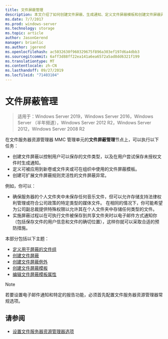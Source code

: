 ```yaml
---
title: 文件屏蔽管理
description: 本文介绍了如何创建文件屏蔽、生成通知、定义文件屏蔽模板和创建文件屏蔽异常
ms.date: 7/7/2017
ms.prod: windows-server
ms.technology: storage
ms.topic: article
author: JasonGerend
manager: brianlic
ms.author: jgerend
ms.openlocfilehash: ac5032630f960329675f896a303ef197d6a4dbb3
ms.sourcegitcommit: 6aff3d88ff22ea141a6ea6572a5ad8dd6321f199
ms.translationtype: MT
ms.contentlocale: zh-CN
ms.lasthandoff: 09/27/2019
ms.locfileid: "71403104"
---
```

# <a name="file-screening-management"></a>文件屏蔽管理

> 适用于：Windows Server 2019，Windows Server 2016，Windows Server （半年频道），Windows Server 2012 R2，Windows Server 2012，Windows Server 2008 R2

在文件服务器资源管理器 MMC 管理单元的**文件屏蔽管理**节点上，可以执行以下任务：

-   创建文件屏蔽以控制用户可以保存的文件类型，以及在用户尝试保存未授权文件时生成通知。
-   定义可被应用到新卷或文件夹或可在组织中使用的文件屏蔽模板。
-   创建可扩展文件屏蔽规则灵活性的文件屏蔽异常。

例如，你可以：

-   确保服务器的个人文件夹中未保存任何音乐文件，但可以允许存储支持法律权利管理或符合公司政策的特定类型的媒体文件。 在相同的情况下，你可能希望为公司副总裁提供特殊权限以允许其在个人文件夹中存储任何类型的文件。
-   实施屏蔽过程以在可执行文件被保存到共享文件夹时以电子邮件方式通知你（包括保存文件的用户信息和文件的确切位置），这样你就可以采取合适的预防措施。

本部分包括以下主题：

-   [定义用于屏蔽的文件组](define-file-groups-for-screening.md)
-   [创建文件屏蔽](create-file-screen.md)
-   [创建文件屏蔽例外](create-file-screen-exception.md)
-   [创建文件屏蔽模板](create-file-screen-template.md)
-   [编辑文件屏蔽模板属性](edit-file-screen-template-properties.md)

> [!Note]
> 若要设置电子邮件通知和特定的报告功能，必须首先配置文件服务器资源管理器常规选项。

## <a name="see-also"></a>请参阅

-   [设置文件服务器资源管理器选项](setting-file-server-resource-manager-options.md)


